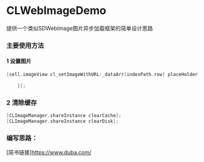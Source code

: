 # CLWebImageDemo
提供一个类似SDWebImage图片异步加载框架的简单设计思路

### 主要使用方法

#### 1 设置图片

```objective-c
[cell.imageView cl_setImageWithURL:_dataArr[indexPath.row] placeHolder:[UIImage imageNamed:@"default.jpg"] completion:^(UIImage *image) {
        
    }];
```

### 2 清除缓存

```objective-c
[CLImageManager.shareInstance clearCache];
[CLImageManager.shareInstance clearDisk];
```

### 编写思路：

[简书链接]<https://www.duba.com/>




